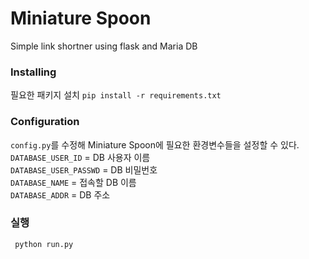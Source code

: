 # Miniature Spoon

Simple link shortner using flask and Maria DB

### Installing
필요한 패키지 설치
`pip install -r requirements.txt`

### Configuration
`config.py`를 수정해 Miniature Spoon에 필요한 환경변수들을 설정할 수 있다.<br>
`DATABASE_USER_ID` = DB 사용자 이름<br>
`DATABASE_USER_PASSWD` = DB 비밀번호<br>
`DATABASE_NAME` = 접속할 DB 이름<br>
`DATABASE_ADDR` = DB 주소<br>


### 실행
` python run.py`
